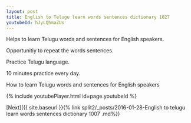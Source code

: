 ```yaml
---
layout: post
title: English to Telugu learn words sentences dictionary 1027 
youtubeId: hJyLQhmaZUs
---
```

 
 
Helps to learn Telugu words and sentences for English speakers.

Opportunitiy to repeat the words sentences. 

Practice Telugu language. 
 
10 minutes practice every day. 
 
How to learn Telugu words and sentences for English speakers 
 
{% include youtubePlayer.html id=page.youtubeId %}
 
 
[Next]({{ site.baseurl }}{% link  split2/_posts/2016-01-28-English to telugu learn words sentences dictionary 1007 .md%})
 
